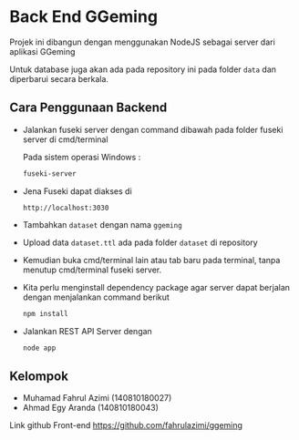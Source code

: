 # Back End GGeming

Projek ini dibangun dengan menggunakan NodeJS sebagai server dari aplikasi GGeming

Untuk database juga akan ada pada repository ini pada folder `data` dan diperbarui secara berkala.

## Cara Penggunaan Backend

- Jalankan fuseki server dengan command dibawah pada folder fuseki server di cmd/terminal

  Pada sistem operasi Windows :
  ```cmd
  fuseki-server
  ```


- Jena Fuseki dapat diakses di
  
  ```link
  http://localhost:3030
  ```

- Tambahkan `dataset` dengan nama `ggeming`
- Upload data `dataset.ttl` ada pada folder `dataset` di repository
- Kemudian buka cmd/terminal lain atau tab baru pada terminal, tanpa menutup cmd/terminal fuseki server.
- Kita perlu menginstall dependency package agar server dapat berjalan dengan menjalankan command berikut 
  
  ```cmd
  npm install
  ```
  
- Jalankan REST API Server dengan
  
  ```cmd
  node app
  ```

## Kelompok

- Muhamad Fahrul Azimi (140810180027)
- Ahmad Egy Aranda (140810180043)

Link github Front-end
 https://github.com/fahrulazimi/ggeming
